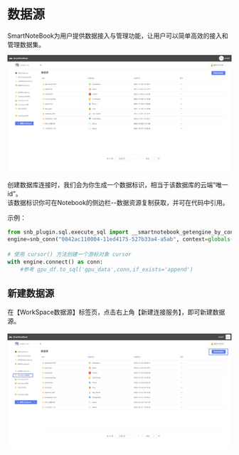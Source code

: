 # 数据源

SmartNoteBook为用户提供数据接入与管理功能，让用户可以简单高效的接入和管理数据集。


![](/assets/datax.png)

创建数据库连接时，我们会为你生成一个数据标识，相当于该数据库的云端“唯一id”。  
该数据标识你可在Notebook的侧边栏--数据资源复制获取，并可在代码中引用。

示例：

```py
from snb_plugin.sql.execute_sql import __smartnotebook_getengine_by_conn_id as snb_conn  
engine=snb_conn("0842ac110004-11ed4175-527b33a4-a5ab", context=globals())

# 使用 cursor() 方法创建一个游标对象 cursor
with engine.connect() as conn:
    #参考 gpu_df.to_sql('gpu_data',conn,if_exists='append')
```

## 新建数据源

在【WorkSpace数据源】标签页，点击右上角【新建连接服务】，即可新建数据源。

###### ![](/assets/xhsht.png)



